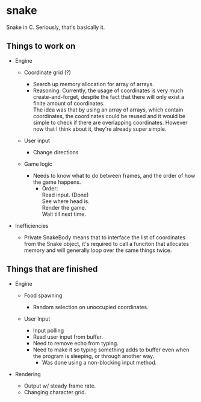 # snake

 Snake in C. Seriously, that's basically it.

## Things to work on

- Engine
  - Coordinate grid (?)
    - Search up memory allocation for array of arrays.
    - Reasoning:
      Currently, the usage of coordinates is very much create-and-forget, despite the fact that there will only exist a finite amount of coordinates.  
      The idea was that by using an array of arrays, which contain coordinates, the coordinates could be reused and it would be simple to check if there are overlapping coordinates. However now that I think about it, they're already super simple.

  - User input
    - Change directions

  - Game logic
    - Needs to know what to do between frames, and the order of how the game happens.
      - Order:  
        Read input. (Done)  
        See where head is.  
        Render the game.  
        Wait till next time.

- Inefficiencies
  - Private SnakeBody means that to interface the list of coordinates from the Snake object, it's required to call a funciton that allocates memory and will generally loop over the same things twice.
  
## Things that are finished

- Engine
  - Food spawning
    - Random selection on unoccupied coordinates.

  - User Input
    - Input polling
    - Read user input from buffer.
    - Need to remove echo from typing.
    - Need to make it so typing something adds to buffer even when the program is sleeping, or through another way.
      - Was done using a non-blocking input method.

- Rendering
  - Output w/ steady frame rate.
  - Changing character grid.

